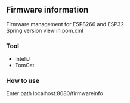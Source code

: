## Firmware information 
Firmware management for ESP8266 and ESP32 <br/>
Spring version view in pom.xml <br/>
### Tool
* InteliJ<br/>
* TomCat</br>
### How to use
Enter path localhost:8080/firmwareinfo
